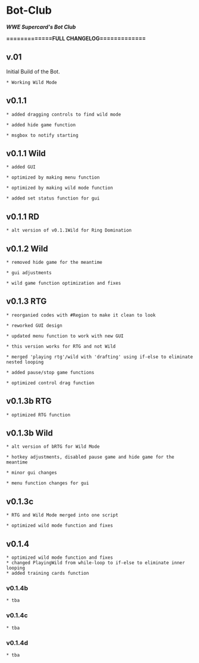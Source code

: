 # Bot-Club
***WWE Supercard's Bot Club***

**=============FULL CHANGELOG=============**

## v.01

Initial Build of the Bot.
```
* Working Wild Mode
```
## v0.1.1
```
* added dragging controls to find wild mode

* added hide game function

* msgbox to notify starting
```

## v0.1.1 Wild
```
* added GUI

* optimized by making menu function

* optimized by making wild mode function

* added set status function for gui
```

## v0.1.1 RD
```
* alt version of v0.1.1Wild for Ring Domination
```

## v0.1.2 Wild
```
* removed hide game for the meantime

* gui adjustments

* wild game function optimization and fixes
```

## v0.1.3 RTG
```
* reorganied codes with #Region to make it clean to look

* reworked GUI design

* updated menu function to work with new GUI

* this version works for RTG and not Wild

* merged 'playing rtg'/wild with 'drafting' using if-else to eliminate nested looping

* added pause/stop game functions

* optimized control drag function
```

## v0.1.3b RTG
```
* optimized RTG function
```

## v0.1.3b Wild
```
* alt version of bRTG for Wild Mode

* hotkey adjustments, disabled pause game and hide game for the meantime

* minor gui changes

* menu function changes for gui
```

## v0.1.3c
```
* RTG and Wild Mode merged into one script

* optimized wild mode function and fixes
```
## v0.1.4
```
* optimized wild mode function and fixes
* changed PlayingWild from while-loop to if-else to eliminate inner looping
* added training cards function
```

### v0.1.4b
```
* tba
```

### v0.1.4c
```
* tba
```

### v0.1.4d
```
* tba
```
